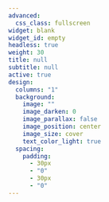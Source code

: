 ```yaml
---
advanced:
  css_class: fullscreen
widget: blank
widget_id: empty
headless: true
weight: 30
title: null
subtitle: null
active: true
design:
  columns: "1"
  background:
    image: ""
    image_darken: 0
    image_parallax: false
    image_position: center
    image_size: cover
    text_color_light: true
  spacing:
    padding:
      - 30px
      - "0"
      - 30px
      - "0"
---
```

